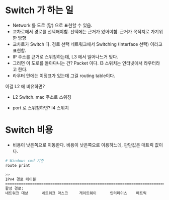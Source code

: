 # Switch 가 하는 일
- Network 를 도로 (망) 으로 표현할 수 있음.
- 교차로에서 경로를 선택해야함. 선택에는 근거가 있어야함. 근거가 목적지로 가기위한 방향
- 교차로가 Switch 다. 경로 선택 네트워크에서 Switching (Interface 선택) 이라고 표현함.
- IP 주소를 근거로 스위칭하는데, L3 에서 일어나느거 맞다.
- 그러면 이 도로를 돌아다니는 건? Packet 이다. l3 스위치는 인터넷에서 라우터라고 한다.
- 라우터 안에는 이정표가 있는데 그걸 routing table이다.

이걸 L2 에 비유하면?
- L2 Switch. mac 주소로 스위칭

- port 로 스위칭하면? l4 스위치

# Switch 비용
- 비용이 낮은쪽으로 이동한다. 비용이 낮은쪽으로 이용하느데, 판단값은 매트릭 값이다.

```bash
# Windows cmd 기준
route print

>>
IPv4 경로 테이블
===========================================================================
활성 경로:
네트워크 대상      네트워크 마스크     게이트웨이      인터페이스    메트릭
```